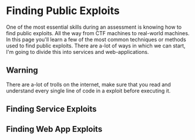 # Finding Public Exploits

One of the most essential skills during an assessment is knowing how to find public exploits. All the way from CTF machines to real-world machines. In this page you'll learn a few of the most common techniques or methods used to find public exploits. There are a-lot of ways in which we can start, I'm going to divide this into services and web-applications.

## Warning

There are a-lot of trolls on the internet, make sure that you read and understand every single line of code in a exploit before executing it.

## Finding Service Exploits



## Finding Web App Exploits
